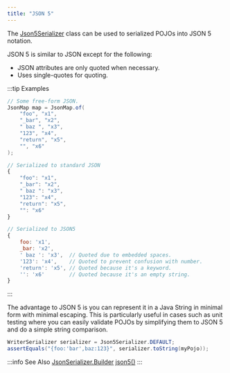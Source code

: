 ```yaml
---
title: "JSON 5"
---
```


The [Json5Serializer]({{API_DOCS}}/org/apache/juneau/json/Json5Serializer.html) class can be used to serialized POJOs
into JSON 5 notation.

JSON 5 is similar to JSON except for the following:

- JSON attributes are only quoted when necessary.
- Uses single-quotes for quoting.

:::tip Examples
```java
// Some free-form JSON.
JsonMap map = JsonMap.of(
    "foo", "x1",
    "_bar", "x2",
    " baz ", "x3",
    "123", "x4",
    "return", "x5",
    "", "x6"
);
```

```js
// Serialized to standard JSON
{
    "foo": "x1",
    "_bar": "x2",
    " baz ": "x3",
    "123": "x4",
    "return": "x5",
    "": "x6"
}
```

```js
// Serialized to JSON5
{
    foo: 'x1',
    _bar: 'x2',
    ' baz ': 'x3',  // Quoted due to embedded spaces.
    '123': 'x4',    // Quoted to prevent confusion with number.
    'return': 'x5', // Quoted because it's a keyword.
    '': 'x6'        // Quoted because it's an empty string.
}
```
:::

The advantage to JSON 5 is you can represent it in a Java String in minimal form with minimal escaping.
This is particularly useful in cases such as unit testing where you can easily validate POJOs by simplifying them to
JSON 5 and do a simple string comparison.

```java
WriterSerializer serializer = Json5Serializer.DEFAULT;
assertEquals("{foo:'bar',baz:123}", serializer.toString(myPojo));
```

:::info See Also
<tree>
<node-0><java-class>[JsonSerializer.Builder]({{API_DOCS}}/org/apache/juneau/json/JsonSerializer/Builder.html)</java-class></node-0>
<node-1><java-method>[json5()]({{API_DOCS}}/org/apache/juneau/json/JsonSerializer/Builder.html#json5())</java-method></node-1>
</tree>
:::